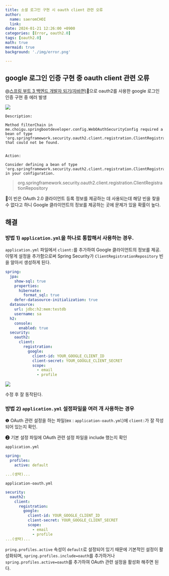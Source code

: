 ```yaml
---
title: 소셜 로그인 구현 시 oauth client 관련 오류
author:
  name: saeromCHOI
  link: 
date: 2024-01-21 12:26:00 +0900
categories: [Error, oauth2.0]
tags: [oauth2.0]
math: true
mermaid: true
background: './img/error.png'

---
```


## google 로그인 인증 구현 중 oauth client 관련 오류

@[스프링 부트 3 백엔드 개발자 되기(자바편)](https://goldenrabbit.co.kr/product/springboot3java/)으로 oauth2를 사용한 google 로그인 인증 구현 중 에러 발생

![](https://velog.velcdn.com/images/fhazlt303/post/d5912768-df15-4db8-b79f-ea6cf0df4278/image.png)

```
Description:

Method filterChain in me.choigu.springbootdeveloper.config.WebOAuthSecurityConfig required a bean of type 'org.springframework.security.oauth2.client.registration.ClientRegistrationRepository' that could not be found.


Action:

Consider defining a bean of type 'org.springframework.security.oauth2.client.registration.ClientRegistrationRepository' in your configuration.
```

> org.springframework.security.oauth2.client.registration.ClientRegistrationRepository 

이 빈은 OAuth 2.0 클라이언트 등록 정보를 제공하는 데 사용되는데 해당 빈을 찾을 수 없다고 하니 Google 클라이언트의 정보를 제공하는 곳에 문제가 있을 확률이 높다.

## 해결
### 방법 1) `application.yml`을 하나로 통합해서 사용하는 경우.

`application.yml` 파일에서 `client:`를 추가하여 Google 클라이언트의 정보를 제공.
이렇게 설정을 추가함으로써 Spring Security가 `ClientRegistrationRepository` 빈을 알아서 생성하게 된다.

```yml
spring:
  jpa:
    show-sql: true
    properties:
      hibernate:
        format_sql: true
    defer-datasource-initialization: true
  datasource:
    url: jdbc:h2:mem:testdb
    username: sa
  h2:
    console:
      enabled: true
  security:
    oauth2:
      client:
        registration:
          google:
            client-id: YOUR_GOOGLE_CLIENT_ID
            client-secret: YOUR_GOOGLE_CLIENT_SECRET
            scope:
              - email
              - profile
```

![](https://velog.velcdn.com/images/fhazlt303/post/fb027eaa-260c-430e-98bb-ba910d21c52e/image.png)

수정 후 잘 동작된다.

### 방법 2) `application.yml` 설정파일을 여러 개 사용하는 경우

❶ OAuth 관련 설정을 하는 파일(ex : `application-oauth.yml`)에 `client:`가 잘 작성되어 있는지 확인.

❷ 기본 설정 파일에 OAuth 관련 설정 파일을 include 했는지 확인

`application.yml`
```yml
spring:
  profiles:
    active: default

...(생략)...
```
`application-oauth.yml`
```yml
security:
  oauth2:
    client:
      registration:
        google:
          client-id: YOUR_GOOGLE_CLIENT_ID
          client-secret: YOUR_GOOGLE_CLIENT_SECRET
          scope:
            - email
            - profile
...(생략)...
```
`pring.profiles.active` 속성이 `default`로 설정되어 있기 때문에 기본적인 설정이 활성화되며, `spring.profiles.include=oauth`를 추가하거나
`spring.profiles.active=oauth`를 추가하여 OAuth 관련 설정을 활성화 해주면 된다.

